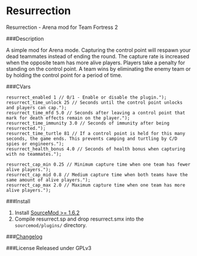 Resurrection
=========

Resurrection - Arena mod for Team Fortress 2

###Description

A simple mod for Arena mode. Capturing the control point will respawn your dead teammates instead of ending the round. The capture rate is increased when the opposite team has more alive players. Players take a penalty for standing on the control point. A team wins by eliminating the enemy team or by holding the control point for a period of time.

###CVars
```
resurrect_enabled 1 // 0/1 - Enable or disable the plugin.");
resurrect_time_unlock 25 // Seconds until the control point unlocks and players can cap.");
resurrect_time_mfd 5.0 // Seconds after leaving a control point that mark for death effects remain on the player.");
resurrect_time_immunity 3.0 // Seconds of immunity after being resurrected.");
resurrect_time_turtle 81 // If a control point is held for this many seconds, the game ends. This prevents camping and turtling by C/D spies or engineers.");
resurrect_health_bonus 4.0 // Seconds of health bonus when capturing with no teammates.");

resurrect_cap_min 0.25 // Minimum capture time when one team has fewer alive players.");
resurrect_cap_mid 0.8 // Medium capture time when both teams have the same amount of alive players.");
resurrect_cap_max 2.0 // Maximum capture time when one team has more alive players.");
```

###Install
1. Install [SourceMod >= 1.6.2](http://www.sourcemod.net)
2. Compile resurrect.sp and drop resurrect.smx into the `sourcemod/plugins/` directory.

###[Changelog](https://github.com/akowald/resurrect/blob/master/CHANGELOG.md)

###License
Released under GPLv3
